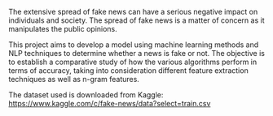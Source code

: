 The extensive spread of fake news can have a serious negative impact on individuals and society. The spread of fake news is a matter of concern as it manipulates the public opinions. 

This project aims to develop a model using machine learning methods and NLP techniques to determine whether a news is fake or not.
The objective is to establish a comparative study of how the various algorithms perform in terms of accuracy, taking into consideration different feature extraction techniques as well as n-gram features.

The dataset used is downloaded from Kaggle: https://www.kaggle.com/c/fake-news/data?select=train.csv
